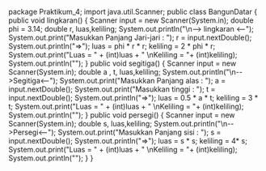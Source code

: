 package Praktikum_4;
import java.util.Scanner;
public class BangunDatar {
    public void lingkaran()
    {
        Scanner input = new Scanner(System.in);
        double phi = 3.14;
        double r, luas,keliling;
        System.out.println("\n--> lingkaran <--");
        System.out.print("Masukkan Panjang Jari-jari : ");
        r = input.nextDouble();
        System.out.println("=>");
        luas = phi * r * r;
        keliling = 2 * phi * r;
        System.out.print("Luas  = " + (int)luas + " \nKeliling  = "+ (int)keliling);
        System.out.println("");
    }
    public void segitiga()
    {
        Scanner input = new Scanner(System.in);
        double a , t, luas,keliling;
        System.out.println("\n-->Segitiga<--");
        System.out.print("Masukkan Panjang alas : ");
        a = input.nextDouble();
        System.out.print("Masukkan tinggi : ");
        t = input.nextDouble();
        System.out.println("=>");
        luas = 0.5 * a * t;
        keliling = 3 * t;
        System.out.print("Luas  = " + (int)luas + " \nKeliling = "+ (int)keliling);
        System.out.println("");
    }
    public void persegi()
    {
        Scanner input = new Scanner(System.in);
        double s, luas,keliling;
        System.out.println("\n-->Persegi<--");
        System.out.print("Masukkan Panjang sisi : ");
        s = input.nextDouble();
        System.out.println("=>");
        luas = s * s;
        keliling = 4* s;
        System.out.print("Luas  = " + (int)luas + " \nKeliling = "+ (int)keliling);
        System.out.println("");
    }
}
